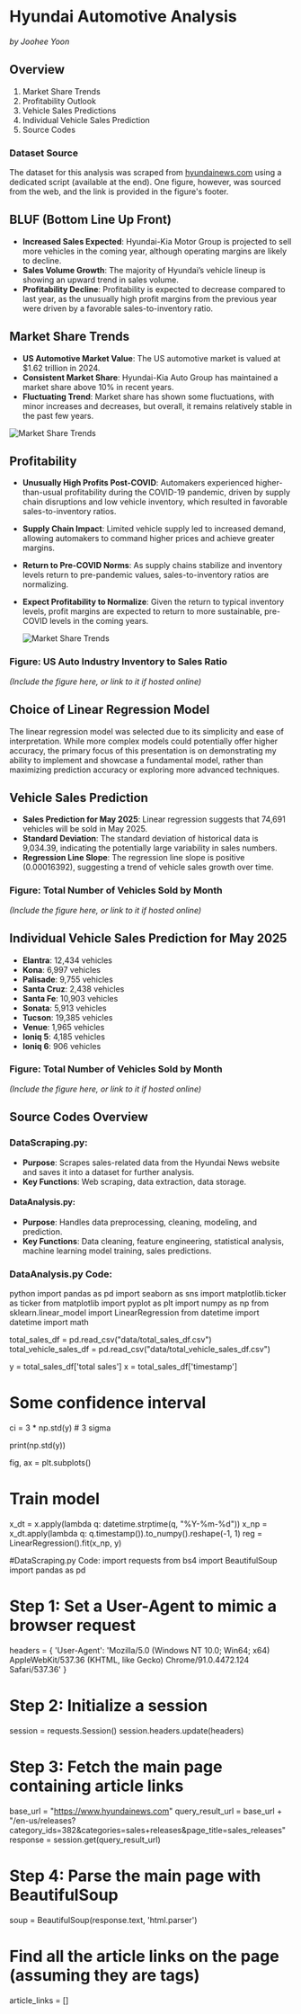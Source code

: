 # Hyundai Automotive Analysis
*by Joohee Yoon*  


## Overview
1) Market Share Trends  
2) Profitability Outlook  
3) Vehicle Sales Predictions  
4) Individual Vehicle Sales Prediction  
5) Source Codes  

### Dataset Source
The dataset for this analysis was scraped from [hyundainews.com](https://www.hyundainews.com) using a dedicated script (available at the end). One figure, however, was sourced from the web, and the link is provided in the figure's footer.

## BLUF (Bottom Line Up Front)
- **Increased Sales Expected**: Hyundai-Kia Motor Group is projected to sell more vehicles in the coming year, although operating margins are likely to decline.  
- **Sales Volume Growth**: The majority of Hyundai’s vehicle lineup is showing an upward trend in sales volume.  
- **Profitability Decline**: Profitability is expected to decrease compared to last year, as the unusually high profit margins from the previous year were driven by a favorable sales-to-inventory ratio.

## Market Share Trends
- **US Automotive Market Value**: The US automotive market is valued at $1.62 trillion in 2024.  
- **Consistent Market Share**: Hyundai-Kia Auto Group has maintained a market share above 10% in recent years.  
- **Fluctuating Trend**: Market share has shown some fluctuations, with minor increases and decreases, but overall, it remains relatively stable in the past few years.

![Market Share Trends](market%20share%20trends.JPG)

## Profitability
- **Unusually High Profits Post-COVID**: Automakers experienced higher-than-usual profitability during the COVID-19 pandemic, driven by supply chain disruptions and low vehicle inventory, which resulted in favorable sales-to-inventory ratios.  
- **Supply Chain Impact**: Limited vehicle supply led to increased demand, allowing automakers to command higher prices and achieve greater margins.  
- **Return to Pre-COVID Norms**: As supply chains stabilize and inventory levels return to pre-pandemic values, sales-to-inventory ratios are normalizing.  
- **Expect Profitability to Normalize**: Given the return to typical inventory levels, profit margins are expected to return to more sustainable, pre-COVID levels in the coming years.

  ![Market Share Trends](profitability.JPG)

### Figure: US Auto Industry Inventory to Sales Ratio
*(Include the figure here, or link to it if hosted online)*

## Choice of Linear Regression Model
The linear regression model was selected due to its simplicity and ease of interpretation. While more complex models could potentially offer higher accuracy, the primary focus of this presentation is on demonstrating my ability to implement and showcase a fundamental model, rather than maximizing prediction accuracy or exploring more advanced techniques.

## Vehicle Sales Prediction
- **Sales Prediction for May 2025**: Linear regression suggests that 74,691 vehicles will be sold in May 2025.  
- **Standard Deviation**: The standard deviation of historical data is 9,034.39, indicating the potentially large variability in sales numbers.  
- **Regression Line Slope**: The regression line slope is positive (0.00016392), suggesting a trend of vehicle sales growth over time.

### Figure: Total Number of Vehicles Sold by Month
*(Include the figure here, or link to it if hosted online)*

## Individual Vehicle Sales Prediction for May 2025
- **Elantra**: 12,434 vehicles  
- **Kona**: 6,997 vehicles  
- **Palisade**: 9,755 vehicles  
- **Santa Cruz**: 2,438 vehicles  
- **Santa Fe**: 10,903 vehicles  
- **Sonata**: 5,913 vehicles  
- **Tucson**: 19,385 vehicles  
- **Venue**: 1,965 vehicles  
- **Ioniq 5**: 4,185 vehicles  
- **Ioniq 6**: 906 vehicles

### Figure: Total Number of Vehicles Sold by Month
*(Include the figure here, or link to it if hosted online)*

## Source Codes Overview

### DataScraping.py:
- **Purpose**: Scrapes sales-related data from the Hyundai News website and saves it into a dataset for further analysis.  
- **Key Functions**: Web scraping, data extraction, data storage.

#### DataAnalysis.py:
- **Purpose**: Handles data preprocessing, cleaning, modeling, and prediction.  
- **Key Functions**: Data cleaning, feature engineering, statistical analysis, machine learning model training, sales predictions.

### DataAnalysis.py Code:
python
import pandas as pd
import seaborn as sns
import matplotlib.ticker as ticker
from matplotlib import pyplot as plt
import numpy as np
from sklearn.linear_model import LinearRegression
from datetime import datetime
import math

total_sales_df = pd.read_csv("data/total_sales_df.csv")
total_vehicle_sales_df = pd.read_csv("data/total_vehicle_sales_df.csv")

y = total_sales_df['total sales']
x = total_sales_df['timestamp']

# Some confidence interval
ci = 3 * np.std(y)  # 3 sigma

print(np.std(y))

fig, ax = plt.subplots()

# Train model
x_dt = x.apply(lambda q: datetime.strptime(q, "%Y-%m-%d"))
x_np = x_dt.apply(lambda q: q.timestamp()).to_numpy().reshape(-1, 1)
reg = LinearRegression().fit(x_np, y)

#DataScraping.py Code: 
import requests
from bs4 import BeautifulSoup
import pandas as pd

# Step 1: Set a User-Agent to mimic a browser request
headers = {
    'User-Agent': 'Mozilla/5.0 (Windows NT 10.0; Win64; x64) AppleWebKit/537.36 (KHTML, like Gecko) Chrome/91.0.4472.124 Safari/537.36'
}

# Step 2: Initialize a session
session = requests.Session()
session.headers.update(headers)

# Step 3: Fetch the main page containing article links
base_url = "https://www.hyundainews.com"
query_result_url = base_url + "/en-us/releases?category_ids=382&categories=sales+releases&page_title=sales_releases"
response = session.get(query_result_url)

# Step 4: Parse the main page with BeautifulSoup
soup = BeautifulSoup(response.text, 'html.parser')

# Find all the article links on the page (assuming they are <a> tags)
article_links = []
